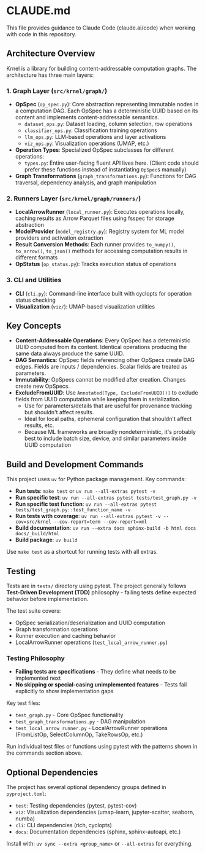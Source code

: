 # CLAUDE.md

This file provides guidance to Claude Code (claude.ai/code) when working with code in this repository.

## Architecture Overview

Krnel is a library for building content-addressable computation graphs. The architecture has three main layers:

### 1. Graph Layer (`src/krnel/graph/`)
- **OpSpec** (`op_spec.py`): Core abstraction representing immutable nodes in a computation DAG. Each OpSpec has a deterministic UUID based on its content and implements content-addressable semantics.
  - `dataset_ops.py`: Dataset loading, column selection, row operations
  - `classifier_ops.py`: Classification training operations
  - `llm_ops.py`: LLM-based operations and layer activations
  - `viz_ops.py`: Visualization operations (UMAP, etc.)
- **Operation Types**: Specialized OpSpec subclasses for different operations:
  - `types.py`: Entire user-facing fluent API lives here. (Client code should prefer these functions instead of instantiating `OpSpec`s manually)
- **Graph Transformations** (`graph_transformations.py`): Functions for DAG traversal, dependency analysis, and graph manipulation

### 2. Runners Layer (`src/krnel/graph/runners/`)
- **LocalArrowRunner** (`local_runner.py`): Executes operations locally, caching results as Arrow Parquet files using fsspec for storage abstraction
- **ModelProvider** (`model_registry.py`): Registry system for ML model providers and activation extraction
- **Result Conversion Methods**: Each runner provides `to_numpy()`, `to_arrow()`, `to_json()` methods for accessing computation results in different formats
- **OpStatus** (`op_status.py`): Tracks execution status of operations

### 3. CLI and Utilities
- **CLI** (`cli.py`): Command-line interface built with cyclopts for operation status checking
- **Visualization** (`viz/`): UMAP-based visualization utilities

## Key Concepts
- **Content-Addressable Operations**: Every OpSpec has a deterministic UUID computed from its content. Identical operations producing the same data always produce the same UUID.
- **DAG Semantics**: OpSpec fields referencing other OpSpecs create DAG edges. Fields are inputs / dependencies. Scalar fields are treated as parameters.
- **Immutability**: OpSpecs cannot be modified after creation. Changes create new OpSpecs.
- **ExcludeFromUUID**: Use `Annotated[Type, ExcludeFromUUID()]` to exclude fields from UUID computation while keeping them in serialization.
  - Use for parameters/details that are useful for provenance tracking but shouldn't affect results.
  - Ideal for local paths, ephemeral configuration that shouldn't affect results, etc.
  - Because ML frameworks are broadly nondeterministic, it's probably best to include batch size, device, and similar parameters inside UUID computation

## Build and Development Commands

This project uses `uv` for Python package management. Key commands:

- **Run tests**: `make test` or `uv run --all-extras pytest -v`
- **Run specific test**: `uv run --all-extras pytest tests/test_graph.py -v`
- **Run specific test function**: `uv run --all-extras pytest tests/test_graph.py::test_function_name -v`
- **Run tests with coverage**: `uv run --all-extras pytest -v --cov=src/krnel --cov-report=term --cov-report=xml`
- **Build documentation**: `uv run --extra docs sphinx-build -b html docs docs/_build/html`
- **Build package**: `uv build`

Use `make test` as a shortcut for running tests with all extras.


## Testing

Tests are in `tests/` directory using pytest. The project generally follows **Test-Driven Development (TDD)** philosophy - failing tests define expected behavior before implementation.

The test suite covers:
- OpSpec serialization/deserialization and UUID computation
- Graph transformation operations
- Runner execution and caching behavior
- LocalArrowRunner operations (`test_local_arrow_runner.py`)

### Testing Philosophy
- **Failing tests are specifications** - They define what needs to be implemented next
- **No skipping or special-casing unimplemented features** - Tests fail explicitly to show implementation gaps

Key test files:
- `test_graph.py` - Core OpSpec functionality
- `test_graph_transformations.py` - DAG manipulation
- `test_local_arrow_runner.py` - LocalArrowRunner operations (FromListOp, SelectColumnOp, TakeRowsOp, etc.)

Run individual test files or functions using pytest with the patterns shown in the commands section above.



## Optional Dependencies

The project has several optional dependency groups defined in `pyproject.toml`:
- `test`: Testing dependencies (pytest, pytest-cov)
- `viz`: Visualization dependencies (umap-learn, jupyter-scatter, seaborn, numba)
- `cli`: CLI dependencies (rich, cyclopts)
- `docs`: Documentation dependencies (sphinx, sphinx-autoapi, etc.)

Install with: `uv sync --extra <group_name>` or `--all-extras` for everything.